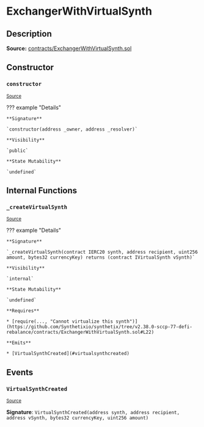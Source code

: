# ExchangerWithVirtualSynth

## Description

**Source:** [contracts/ExchangerWithVirtualSynth.sol](https://github.com/Synthetixio/synthetix/tree/v2.38.0-sccp-77-defi-rebalance/contracts/ExchangerWithVirtualSynth.sol)

## Constructor

### `constructor`

<sub>[Source](https://github.com/Synthetixio/synthetix/tree/v2.38.0-sccp-77-defi-rebalance/contracts/ExchangerWithVirtualSynth.sol#L13)</sub>

??? example "Details"

    **Signature**

    `constructor(address _owner, address _resolver)`

    **Visibility**

    `public`

    **State Mutability**

    `undefined`

## Internal Functions

### `_createVirtualSynth`

<sub>[Source](https://github.com/Synthetixio/synthetix/tree/v2.38.0-sccp-77-defi-rebalance/contracts/ExchangerWithVirtualSynth.sol#L15)</sub>

??? example "Details"

    **Signature**

    `_createVirtualSynth(contract IERC20 synth, address recipient, uint256 amount, bytes32 currencyKey) returns (contract IVirtualSynth vSynth)`

    **Visibility**

    `internal`

    **State Mutability**

    `undefined`

    **Requires**

    * [require(..., "Cannot virtualize this synth")](https://github.com/Synthetixio/synthetix/tree/v2.38.0-sccp-77-defi-rebalance/contracts/ExchangerWithVirtualSynth.sol#L22)

    **Emits**

    * [VirtualSynthCreated](#virtualsynthcreated)

## Events

### `VirtualSynthCreated`

<sub>[Source](https://github.com/Synthetixio/synthetix/tree/v2.38.0-sccp-77-defi-rebalance/contracts/ExchangerWithVirtualSynth.sol#L28)</sub>

**Signature**: `VirtualSynthCreated(address synth, address recipient, address vSynth, bytes32 currencyKey, uint256 amount)`
